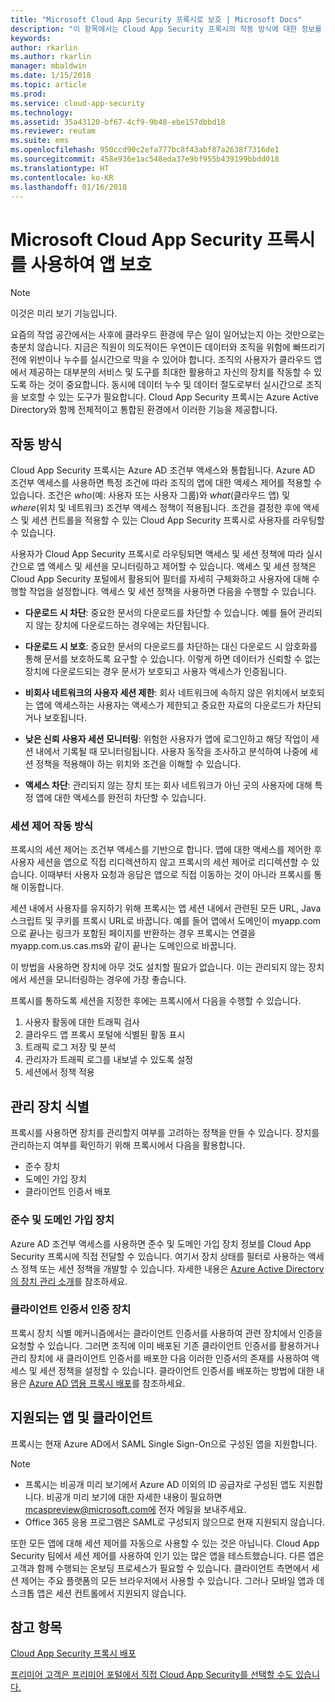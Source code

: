 ```yaml
---
title: "Microsoft Cloud App Security 프록시로 보호 | Microsoft Docs"
description: "이 항목에서는 Cloud App Security 프록시의 작동 방식에 대한 정보를 제공합니다."
keywords: 
author: rkarlin
ms.author: rkarlin
manager: mbaldwin
ms.date: 1/15/2018
ms.topic: article
ms.prod: 
ms.service: cloud-app-security
ms.technology: 
ms.assetid: 35a43120-bf67-4cf9-9b48-ebe157dbbd18
ms.reviewer: reutam
ms.suite: ems
ms.openlocfilehash: 950ccd90c2efa777bc8f43abf87a2638f7316de1
ms.sourcegitcommit: 458e936e1ac548eda37e9bf955b439199bbdd018
ms.translationtype: HT
ms.contentlocale: ko-KR
ms.lasthandoff: 01/16/2018
---
```

# <a name="protect-apps-with-microsoft-cloud-app-security-proxy"></a>Microsoft Cloud App Security 프록시를 사용하여 앱 보호

> [!NOTE]
> 이것은 미리 보기 기능입니다.


요즘의 작업 공간에서는 사후에 클라우드 환경에 무슨 일이 일어났는지 아는 것만으로는 충분치 않습니다. 지금은 직원이 의도적이든 우연이든 데이터와 조직을 위험에 빠뜨리기 전에 위반이나 누수를 실시간으로 막을 수 있어야 합니다. 조직의 사용자가 클라우드 앱에서 제공하는 대부분의 서비스 및 도구를 최대한 활용하고 자신의 장치를 작동할 수 있도록 하는 것이 중요합니다. 동시에 데이터 누수 및 데이터 절도로부터 실시간으로 조직을 보호할 수 있는 도구가 필요합니다. Cloud App Security 프록시는 Azure Active Directory와 함께 전체적이고 통합된 환경에서 이러한 기능을 제공합니다.

## <a name="how-it-works"></a>작동 방식

Cloud App Security 프록시는 Azure AD 조건부 액세스와 통합됩니다. Azure AD 조건부 액세스를 사용하면 특정 조건에 따라 조직의 앱에 대한 액세스 제어를 적용할 수 있습니다. 조건은 *who*(예: 사용자 또는 사용자 그룹)와 *what*(클라우드 앱) 및 *where*(위치 및 네트워크) 조건부 액세스 정책이 적용됩니다. 조건을 결정한 후에 액세스 및 세션 컨트롤을 적용할 수 있는 Cloud App Security 프록시로 사용자를 라우팅할 수 있습니다.

사용자가 Cloud App Security 프록시로 라우팅되면 액세스 및 세션 정책에 따라 실시간으로 앱 액세스 및 세션을 모니터링하고 제어할 수 있습니다. 액세스 및 세션 정책은 Cloud App Security 포털에서 활용되어 필터를 자세히 구체화하고 사용자에 대해 수행할 작업을 설정합니다. 액세스 및 세션 정책을 사용하면 다음을 수행할 수 있습니다.

-   **다운로드 시 차단**: 중요한 문서의 다운로드를 차단할 수 있습니다. 예를 들어 관리되지 않는 장치에 다운로드하는 경우에는 차단됩니다.

-   **다운로드 시 보호**: 중요한 문서의 다운로드를 차단하는 대신 다운로드 시 암호화를 통해 문서를 보호하도록 요구할 수 있습니다. 이렇게 하면 데이터가 신뢰할 수 없는 장치에 다운로드되는 경우 문서가 보호되고 사용자 액세스가 인증됩니다. 

-   **비회사 네트워크의 사용자 세션 제한**: 회사 네트워크에 속하지 않은 위치에서 보호되는 앱에 액세스하는 사용자는 액세스가 제한되고 중요한 자료의 다운로드가 차단되거나 보호됩니다.

-   **낮은 신뢰 사용자 세션 모니터링**: 위험한 사용자가 앱에 로그인하고 해당 작업이 세션 내에서 기록될 때 모니터링됩니다. 사용자 동작을 조사하고 분석하여 나중에 세션 정책을 적용해야 하는 위치와 조건을 이해할 수 있습니다. 

- **액세스 차단**: 관리되지 않는 장치 또는 회사 네트워크가 아닌 곳의 사용자에 대해 특정 앱에 대한 액세스를 완전히 차단할 수 있습니다.


### <a name="how-session-control-works"></a>세션 제어 작동 방식

프록시의 세션 제어는 조건부 액세스를 기반으로 합니다. 앱에 대한 액세스를 제어한 후 사용자 세션을 앱으로 직접 리디렉션하지 않고 프록시의 세션 제어로 리디렉션할 수 있습니다. 이때부터 사용자 요청과 응답은 앱으로 직접 이동하는 것이 아니라 프록시를 통해 이동합니다.

세션 내에서 사용자를 유지하기 위해 프록시는 앱 세션 내에서 관련된 모든 URL, Java 스크립트 및 쿠키를 프록시 URL로 바꿉니다. 예를 들어 앱에서 도메인이 myapp.com으로 끝나는 링크가 포함된 페이지를 반환하는 경우 프록시는 연결을 myapp.com.us.cas.ms와 같이 끝나는 도메인으로 바꿉니다. 

이 방법을 사용하면 장치에 아무 것도 설치할 필요가 없습니다. 이는 관리되지 않는 장치에서 세션을 모니터링하는 경우에 가장 좋습니다. 

프록시를 통하도록 세션을 지정한 후에는 프록시에서 다음을 수행할 수 있습니다.
1. 사용자 활동에 대한 트래픽 검사
3. 클라우드 앱 프록시 포털에 식별된 활동 표시
2. 트래픽 로그 저장 및 분석
3. 관리자가 트래픽 로그를 내보낼 수 있도록 설정
4. 세션에서 정책 적용

## <a name="managed-device-identification"></a>관리 장치 식별

프록시를 사용하면 장치를 관리할지 여부를 고려하는 정책을 만들 수 있습니다. 장치를 관리하는지 여부를 확인하기 위해 프록시에서 다음을 활용합니다.

-   준수 장치 
-   도메인 가입 장치 
-   클라이언트 인증서 배포
 
 
### <a name="compliant-and-domain-joined-devices"></a>준수 및 도메인 가입 장치
Azure AD 조건부 액세스를 사용하면 준수 및 도메인 가입 장치 정보를 Cloud App Security 프록시에 직접 전달할 수 있습니다. 여기서 장치 상태를 필터로 사용하는 액세스 정책 또는 세션 정책을 개발할 수 있습니다.
자세한 내용은 [Azure Active Directory의 장치 관리 소개](https://docs.microsoft.com/azure/active-directory/device-management-introduction)를 참조하세요. 

### <a name="client-certificate-authenticated-devices"></a>클라이언트 인증서 인증 장치

프록시 장치 식별 메커니즘에서는 클라이언트 인증서를 사용하여 관련 장치에서 인증을 요청할 수 있습니다. 그러면 조직에 이미 배포된 기존 클라이언트 인증서를 활용하거나 관리 장치에 새 클라이언트 인증서를 배포한 다음 이러한 인증서의 존재를 사용하여 액세스 및 세션 정책을 설정할 수 있습니다. 클라이언트 인증서를 배포하는 방법에 대한 내용은 [Azure AD 앱용 프록시 배포](proxy-deployment-aad.md)를 참조하세요.
 
## <a name="supported-apps-and-clients"></a>지원되는 앱 및 클라이언트

프록시는 현재 Azure AD에서 SAML Single Sign-On으로 구성된 앱을 지원합니다. 

> [!NOTE]
> - 프록시는 비공개 미리 보기에서 Azure AD 이외의 ID 공급자로 구성된 앱도 지원합니다. 비공개 미리 보기에 대한 자세한 내용이 필요하면 mcaspreview@microsoft.com에 전자 메일을 보내주세요.
> - Office 365 응용 프로그램은 SAML로 구성되지 않으므로 현재 지원되지 않습니다.

또한 모든 앱에 대해 세션 제어를 자동으로 사용할 수 있는 것은 아닙니다. Cloud App Security 팀에서 세션 제어를 사용하여 인기 있는 많은 앱을 테스트했습니다. 다른 앱은 고객과 함께 수행되는 온보딩 프로세스가 필요할 수 있습니다.
클라이언트 측면에서 세션 제어는 주요 플랫폼의 모든 브라우저에서 사용할 수 있습니다. 그러나 모바일 앱과 데스크톱 앱은 세션 컨트롤에서 지원되지 않습니다. 



## <a name="see-also"></a>참고 항목  
[Cloud App Security 프록시 배포](proxy-deployment-aad.md)   

[프리미어 고객은 프리미어 포털에서 직접 Cloud App Security를 선택할 수도 있습니다.](https://premier.microsoft.com/)  
  


